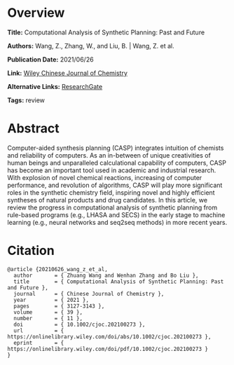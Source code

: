 # Overview
**Title:**
Computational Analysis of Synthetic Planning: Past and Future

**Authors:**
Wang, Z., Zhang, W., and Liu, B. |
Wang, Z. et al.

**Publication Date:**
2021/06/26

**Link:**
[Wiley Chinese Journal of Chemistry](https://onlinelibrary.wiley.com/doi/10.1002/cjoc.202100273)

**Alternative Links:**
[ResearchGate](https://www.researchgate.net/publication/352765387_Computational_Analysis_of_Synthetic_Planning_Past_and_Future)

**Tags:**
review


# Abstract
Computer-aided synthesis planning (CASP) integrates intuition of chemists and reliability of computers.
As an in-between of unique creativities of human beings and unparalleled calculational capability of computers, CASP has become an important tool used in academic and industrial research.
With explosion of novel chemical reactions, increasing of computer performance, and revolution of algorithms, CASP will play more significant roles in the synthetic chemistry field, inspiring novel and highly efficient syntheses of natural products and drug candidates.
In this article, we review the progress in computational analysis of synthetic planning from rule-based programs (e.g., LHASA and SECS) in the early stage to machine learning (e.g., neural networks and seq2seq methods) in more recent years.


# Citation
```
@article {20210626_wang_z_et_al,
  author       = { Zhuang Wang and Wenhan Zhang and Bo Liu },
  title        = { Computational Analysis of Synthetic Planning: Past and Future },
  journal      = { Chinese Journal of Chemistry },
  year         = { 2021 },
  pages        = { 3127-3143 },
  volume       = { 39 },
  number       = { 11 },
  doi          = { 10.1002/cjoc.202100273 },
  url          = { https://onlinelibrary.wiley.com/doi/abs/10.1002/cjoc.202100273 },
  eprint       = { https://onlinelibrary.wiley.com/doi/pdf/10.1002/cjoc.202100273 }
}
```
